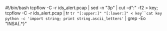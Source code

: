 #!/bin/bash
tcpflow -C -r ids_alert.pcap | sed -n "3p" | cut -d":" -f2 > key; tcpflow -C -r ids_alert.pcap | tr `tr "[:upper:]" "[:lower:]" < key``cat key` `python -c 'import string; print string.ascii_letters'` | grep -Eo "INSA{.*}"
